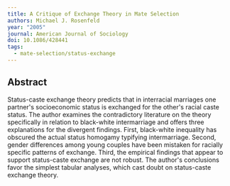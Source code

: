 ```yaml
---
title: A Critique of Exchange Theory in Mate Selection
authors: Michael J. Rosenfeld
year: "2005"
journal: American Journal of Sociology
doi: 10.1086/428441
tags:
  - mate-selection/status-exchange
---
```

## Abstract

Status-caste exchange theory predicts that in interracial marriages one partner's socioeconomic status is exchanged for the other's racial caste status. The author examines the contradictory literature on the theory specifically in relation to black-white intermarriage and offers three explanations for the divergent findings. First, black-white inequality has obscured the actual status homogamy typifying intermarriage. Second, gender differences among young couples have been mistaken for racially specific patterns of exchange. Third, the empirical findings that appear to support status-caste exchange are not robust. The author's conclusions favor the simplest tabular analyses, which cast doubt on status-caste exchange theory.
